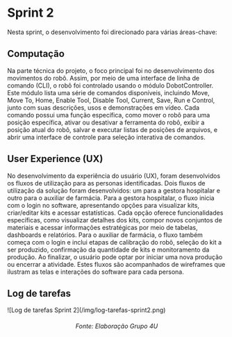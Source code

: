 # Sprint 2
Nesta sprint, o desenvolvimento foi direcionado para várias áreas-chave:

## Computação
Na parte técnica do projeto, o foco principal foi no desenvolvimento dos movimentos do robô. Assim, por meio de uma interface de linha de comando (CLI), o robô foi controlado usando o módulo DobotController. Este módulo lista uma série de comandos disponíveis, incluindo Move, Move To, Home, Enable Tool, Disable Tool, Current, Save, Run e Control, junto com suas descrições, usos e demonstrações em vídeo. Cada comando possui uma função específica, como mover o robô para uma posição específica, ativar ou desativar a ferramenta do robô, exibir a posição atual do robô, salvar e executar listas de posições de arquivos, e abrir uma interface de controle para seleção interativa de comandos.

## User Experience (UX)
No desenvolvimento da experiência do usuário (UX), foram desenvolvidos os fluxos de utilização para as personas identificadas. Dois fluxos de utilização da solução foram desenvolvidos: um para a gestora hospitalar e outro para o auxiliar de farmácia. Para a gestora hospitalar, o fluxo inicia com o login no software, apresentando opções para visualizar kits, criar/editar kits e acessar estatísticas. Cada opção oferece funcionalidades específicas, como visualizar detalhes dos kits, compor novos conjuntos de materiais e acessar informações estratégicas por meio de tabelas, dashboards e relatórios. Para o auxiliar de farmácia, o fluxo também começa com o login e inclui etapas de calibração do robô, seleção do kit a ser produzido, confirmação da quantidade de kits e monitoramento da produção. Ao finalizar, o usuário pode optar por iniciar uma nova produção ou encerrar a atividade. Estes fluxos são acompanhados de wireframes que ilustram as telas e interações do software para cada persona.

## Log de tarefas
<div className = "borda_imagens">
    ![Log de tarefas Sprint 2](/img/log-tarefas-sprint2.png)
</div>
<h6 align="center"> Fonte: Elaboração Grupo 4U </h6>
